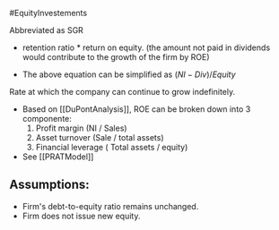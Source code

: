 #EquityInvestements 

Abbreviated as SGR

- retention ratio * return on equity. 
(the amount not paid in dividends would contribute to the growth of the firm by ROE)

- The above equation can be simplified as $(NI - Div) / Equity$

Rate at which the company can continue to grow indefinitely. 

- Based on [[DuPontAnalysis]], ROE can be broken down into 3 componente: 
	1. Profit margin (NI / Sales)
	2. Asset turnover (Sale / total assets)
	3. Financial leverage ( Total assets / equity)
- See [[PRATModel]]

## Assumptions: 
- Firm's debt-to-equity ratio remains unchanged. 
- Firm does not issue new equity. 
